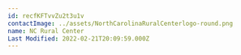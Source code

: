 ```yaml
---
id: recfKFTvvZu2t3u1v
contactImage: ../assets/NorthCarolinaRuralCenterlogo-round.png
name: NC Rural Center
Last Modified: 2022-02-21T20:09:59.000Z
---
```

